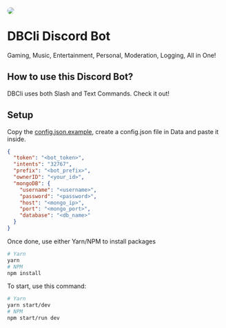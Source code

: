 # <img src="https://cdn.discordapp.com/avatars/881172367898976277/d5446ca4d9af309e63bd22101d44af3b.png?size=128" style="border-radius: 50%"><br><br><b>DBCli Discord Bot</b>

Gaming, Music, Entertainment, Personal, Moderation, Logging, All in One!

## How to use this Discord Bot?

DBCli uses both Slash and Text Commands. Check it out!

## Setup

Copy the [config.json.example]('src/Data/config.json.example'), create a config.json file in Data and paste it inside.

```json
{
  "token": "<bot_token>",
  "intents": "32767",
  "prefix": "<bot_prefix>",
  "ownerID": "<your_id>",
  "mongoDB": {
    "username": "<username>",
    "password": "<password>",
    "host": "<mongo_ip>",
    "port": "<mongo_port>",
    "database": "<db_name>"
  }
}
```

Once done, use either Yarn/NPM to install packages

```bash
# Yarn
yarn
# NPM
npm install
```

To start, use this command:

```bash
# Yarn
yarn start/dev
# NPM
npm start/run dev
```
